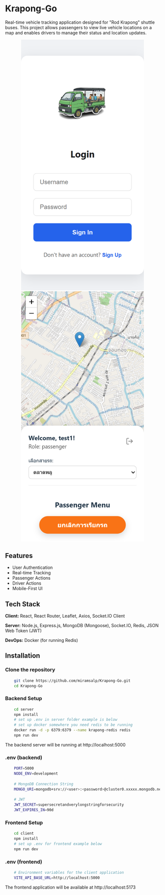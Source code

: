 # Krapong-Go
Real-time vehicle tracking application designed for "Rod Krapong" shuttle buses. This project allows passengers to view live vehicle locations on a map and enables drivers to manage their status and location updates.

<p align="center">
  <img src="./docs/images/login.png" alt="Login Screen" width="400"/>
  <img src="./docs/images/mainpage.png" alt="Passenger Menu" width="400"/>
</p>

## Features

- User Authentication
- Real-time Tracking
- Passenger Actions
- Driver Actions
- Mobile-First UI

## Tech Stack

**Client:** React, React Router, Leaflet, Axios, Socket.IO Client

**Server:** Node.js, Express.js, MongoDB (Mongoose), Socket.IO, Redis, JSON Web Token (JWT)

**DevOps:** Docker (for running Redis) 

## Installation

### Clone the repository

```bash
    git clone https://github.com/miramsalp/Krapong-Go.git
    cd Krapong-Go
```

### Backend Setup

```bash
    cd server
    npm install
    # set up .env in server folder example is below
    # set up docker somewhere you need redis to be running
    docker run -d -p 6379:6379 --name krapong-redis redis
    npm run dev
```
The backend server will be running at http://localhost:5000

### .env (backend)
```bash
    PORT=5000
    NODE_ENV=development

    # MongoDB Connection String
    MONGO_URI=mongodb+srv://<user>:<password>@cluster0.xxxxx.mongodb.net/myFirstDatabase?retryWrites=true&w=majority

    # JWT
    JWT_SECRET=supersecretandverylongstringforsecurity
    JWT_EXPIRES_IN=90d
```

### Frontend Setup

```bash
    cd client
    npm install
    # set up .env for frontend example below
    npm run dev
```
### .env (frontend)

```bash
    # Environment variables for the client application
    VITE_API_BASE_URL=http://localhost:5000
```

The frontend application will be available at http://localhost:5173




